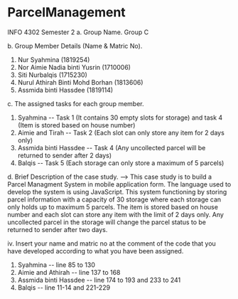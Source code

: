 # ParcelManagement

INFO 4302 Semester 2
a. Group Name.
   Group C

b. Group Member Details (Name & Matric No).
  1. Nur Syahmina (1819254)
  2. Nor Aimie Nadia binti Yusrin  (1710006)
  3. Siti Nurbalqis (1715230)
  4. Nurul Athirah Binti Mohd Borhan (1813606)
  5. Assmida binti Hassdee (1819114)

c. The assigned tasks for each group member.
  1. Syahmina -- Task 1 (It contains 30 empty slots for storage) and task 4 (Item is stored based on house number)
  2. Aimie and Tirah -- Task 2 (Each slot can only store any item for 2 days only)
  3. Assmida binti Hassdee -- Task 4 (Any uncollected parcel will be returned to sender after 2 days)
  4. Balqis -- Task 5 (Each storage can only store a maximum of 5 parcels)

d. Brief Description of the case study.
  --> This case study is to build a Parcel Managment System in mobile application form. The language used to develop the system is using JavaScript.
  This system functioning by storing parcel information with a capacity of 30 storage where each storage can only holds up to maximum 5 parcels. 
  The item is stored based on house number and each slot can store any item with the limit of 2 days only. 
  Any uncollected parcel in the storage will change the parcel status to be returned to sender after two days. 

iv. Insert your name and matric no at the comment of the code that you have developed according to what you have been assigned.
  1. Syahmina -- line 85 to 130
  2. Aimie and Athirah -- line 137 to 168
  3. Assmida binti Hassdee -- line 174 to 193 and 233 to 241
  4. Balqis -- line 11-14 and 221-229
